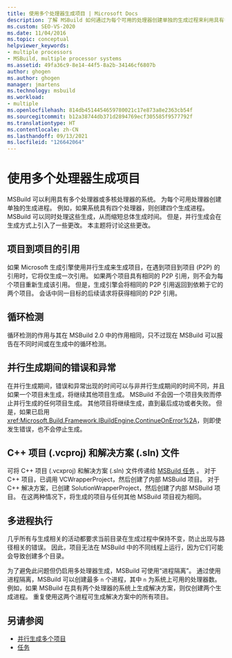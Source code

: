 ```yaml
---
title: 使用多个处理器生成项目 | Microsoft Docs
description: 了解 MSBuild 如何通过为每个可用的处理器创建单独的生成过程来利用具有多个处理器或核心的系统。
ms.custom: SEO-VS-2020
ms.date: 11/04/2016
ms.topic: conceptual
helpviewer_keywords:
- multiple processors
- MSBuild, multiple processor systems
ms.assetid: 49fa36c9-8e14-44f5-8a2b-34146cf6807b
author: ghogen
ms.author: ghogen
manager: jmartens
ms.technology: msbuild
ms.workload:
- multiple
ms.openlocfilehash: 814db4514454659780021c17e873a8e2363cb54f
ms.sourcegitcommit: b12a38744db371d2894769ecf305585f9577792f
ms.translationtype: HT
ms.contentlocale: zh-CN
ms.lasthandoff: 09/13/2021
ms.locfileid: "126642064"
---
```

# <a name="use-multiple-processors-to-build-projects"></a>使用多个处理器生成项目

MSBuild 可以利用具有多个处理器或多核处理器的系统。 为每个可用处理器创建单独的生成进程。 例如，如果系统具有四个处理器，则创建四个生成进程。 MSBuild 可以同时处理这些生成，从而缩短总体生成时间。 但是，并行生成会在生成方式上引入了一些更改。 本主题将讨论这些更改。

## <a name="project-to-project-references"></a>项目到项目的引用

 如果 Microsoft 生成引擎使用并行生成来生成项目，在遇到项目到项目 (P2P) 的引用时，它将仅生成一次引用。 如果两个项目具有相同的 P2P 引用，则不会为每个项目重新生成该引用。 但是，生成引擎会将相同的 P2P 引用返回到依赖于它的两个项目。 会话中同一目标的后续请求将获得相同的 P2P 引用。

## <a name="cycle-detection"></a>循环检测

 循环检测的作用与其在 MSBuild 2.0 中的作用相同，只不过现在 MSBuild 可以报告在不同时间或在生成中的循环检测。

## <a name="errors-and-exceptions-during-parallel-builds"></a>并行生成期间的错误和异常

 在并行生成期间，错误和异常出现的时间可以与非并行生成期间的时间不同，并且如果一个项目未生成，将继续其他项目生成。 MSBuild 不会因一个项目失败而停止并行生成的任何项目生成。 其他项目将继续生成，直到最后成功或者失败。 但是，如果已启用 <xref:Microsoft.Build.Framework.IBuildEngine.ContinueOnError%2A>，则即使发生错误，也不会停止生成。

## <a name="c-project-vcxproj-and-solution-sln-files"></a>C++ 项目 (.vcproj) 和解决方案 (.sln) 文件

 可将 C++ 项目 (.vcxproj) 和解决方案 (.sln) 文件传递给 [MSBuild 任务](../msbuild/msbuild-task.md) 。 对于 C++ 项目，已调用 VCWrapperProject，然后创建了内部 MSBuild 项目。 对于 C++ 解决方案，已创建 SolutionWrapperProject，然后创建了内部 MSBuild 项目。 在这两种情况下，将生成的项目与任何其他 MSBuild 项目视为相同。

## <a name="multi-process-execution"></a>多进程执行

 几乎所有与生成相关的活动都要求当前目录在生成过程中保持不变，防止出现与路径相关的错误。 因此，项目无法在 MSBuild 中的不同线程上运行，因为它们可能会导致创建多个目录。

 为了避免此问题但仍启用多处理器生成，MSBuild 可使用“进程隔离”。 通过使用进程隔离，MSBuild 可以创建最多 `n` 个进程，其中 `n` 为系统上可用的处理器数。 例如，如果 MSBuild 在具有两个处理器的系统上生成解决方案，则仅创建两个生成进程。 重复使用这两个进程可生成解决方案中的所有项目。

## <a name="see-also"></a>另请参阅

- [并行生成多个项目](../msbuild/building-multiple-projects-in-parallel-with-msbuild.md)
- [任务](../msbuild/msbuild-tasks.md)
